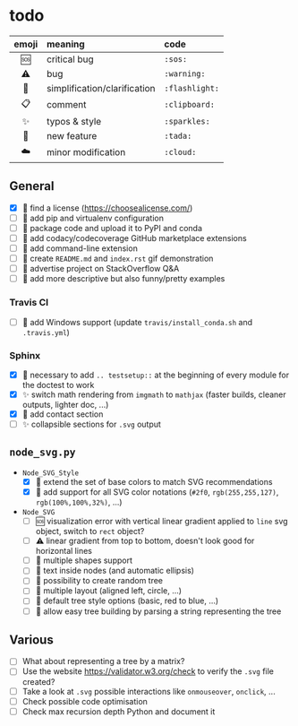 # todo

| emoji        | meaning                      | code           |
| :----------: | :--------------------------- | :------------- |
| :sos:        | critical bug                 | `:sos:`        |
| :warning:    | bug                          | `:warning:`    |
| :flashlight: | simplification/clarification | `:flashlight:` |
| :clipboard:  | comment                      | `:clipboard:`  |
| :sparkles:   | typos & style                | `:sparkles:`   |
| :tada:       | new feature                  | `:tada:`       |
| :cloud:      | minor modification           | `:cloud:`      |

## General
- [x] :tada: find a license (https://choosealicense.com/)
- [ ] :tada: add pip and virtualenv configuration
- [ ] :tada: package code and upload it to PyPI and conda
- [ ] :tada: add codacy/codecoverage GitHub marketplace extensions
- [ ] :tada: add command-line extension
- [ ] :tada: create `README.md` and `index.rst` gif demonstration
- [ ] :tada: advertise project on StackOverflow Q&A
- [ ] :tada: add more descriptive but also funny/pretty examples

### Travis CI
- [ ] :tada: add Windows support (update `travis/install_conda.sh` and `.travis.yml`)

### Sphinx
- [x] :flashlight: necessary to add `.. testsetup::` at the beginning of every module for the doctest to work
- [x] :sparkles: switch math rendering from `imgmath` to `mathjax` (faster builds, cleaner outputs, lighter doc, ...)
- [x] :tada: add contact section
- [ ] :sparkles: collapsible sections for `.svg` output

## `node_svg.py`
- `Node_SVG_Style`
    - [x] :tada: extend the set of base colors to match SVG recommendations
    - [x] :tada: add support for all SVG color notations (`#2f0`, `rgb(255,255,127)`, `rgb(100%,100%,32%)`, ...)

- `Node_SVG`
    - [ ] :sos: visualization error with vertical linear gradient applied to `line` svg object, switch to `rect` object?
    - [ ] :warning: linear gradient from top to bottom, doesn't look good for horizontal lines
    - [ ] :tada: multiple shapes support
    - [ ] :tada: text inside nodes (and automatic ellipsis)
    - [ ] :tada: possibility to create random tree
    - [ ] :tada: multiple layout (aligned left, circle, ...)
    - [ ] :tada: default tree style options (basic, red to blue, ...)
    - [ ] :tada: allow easy tree building by parsing a string representing the tree

## Various
- [ ] What about representing a tree by a matrix?
- [ ] Use the website https://validator.w3.org/check to verify the `.svg` file created?
- [ ] Take a look at `.svg` possible interactions like `onmouseover`, `onclick`, ...
- [ ] Check possible code optimisation
- [ ] Check max recursion depth Python and document it
